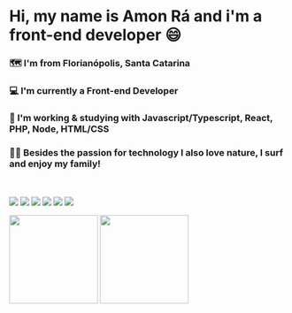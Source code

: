 <h1>Hi, my name is Amon Rá and i'm a front-end developer 😄</h1>

<h3>🗺️ I'm from Florianópolis, Santa Catarina</h3>
<h3>💻 I'm currently a Front-end Developer</h3>
<h3>📱 I'm working & studying with Javascript/Typescript, React, PHP, Node, HTML/CSS</h3>
<h3>🏄‍♂️ Besides the passion for technology I also love nature, I surf and enjoy my family!</h3>

<br><br>
<img src="https://img.shields.io/badge/HTML5-E34F26?style=for-the-badge&logo=html5&logoColor=white"></img>
<img src="https://img.shields.io/badge/CSS3-1572B6?style=for-the-badge&logo=css3&logoColor=white"></img>
<img src="https://img.shields.io/badge/JavaScript-F7DF1E?style=for-the-badge&logo=javascript&logoColor=black"></img>
<img src="https://img.shields.io/badge/TypeScript-007ACC?style=for-the-badge&logo=typescript&logoColor=white"></img>
<img src="https://img.shields.io/badge/React-20232A?style=for-the-badge&logo=react&logoColor=61DAFB"></img>
<img src="https://img.shields.io/badge/PHP-777BB4?style=for-the-badge&logo=php&logoColor=white"></img>

<div align="left">
  <img height="160em" src="https://github-readme-stats.vercel.app/api?username=amonradev&count_private=true&show_icons=true&theme=tokyonight&include_all_commits=true"/>
  <img height="160em" src="https://github-readme-stats.vercel.app/api/top-langs/?username=amonradev&layout=compact&langs_count=7&theme=tokyonight&include_all_commits=true&count_private=true"/>
</div>
